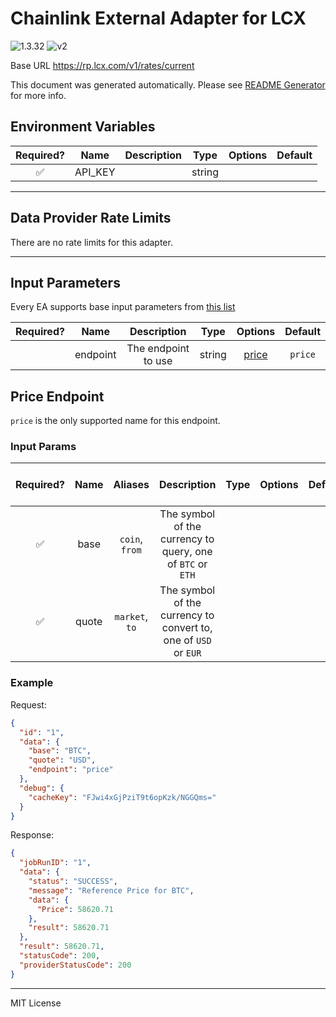 # Chainlink External Adapter for LCX

![1.3.32](https://img.shields.io/github/package-json/v/smartcontractkit/external-adapters-js?filename=packages/sources/lcx/package.json) ![v2](https://img.shields.io/badge/framework%20version-v2-blueviolet)

Base URL https://rp.lcx.com/v1/rates/current

This document was generated automatically. Please see [README Generator](../../scripts#readme-generator) for more info.

## Environment Variables

| Required? |  Name   | Description |  Type  | Options | Default |
| :-------: | :-----: | :---------: | :----: | :-----: | :-----: |
|    ✅     | API_KEY |             | string |         |         |

---

## Data Provider Rate Limits

There are no rate limits for this adapter.

---

## Input Parameters

Every EA supports base input parameters from [this list](../../core/bootstrap#base-input-parameters)

| Required? |   Name   |     Description     |  Type  |         Options          | Default |
| :-------: | :------: | :-----------------: | :----: | :----------------------: | :-----: |
|           | endpoint | The endpoint to use | string | [price](#price-endpoint) | `price` |

## Price Endpoint

`price` is the only supported name for this endpoint.

### Input Params

| Required? | Name  |    Aliases     |                           Description                           | Type | Options | Default | Depends On | Not Valid With |
| :-------: | :---: | :------------: | :-------------------------------------------------------------: | :--: | :-----: | :-----: | :--------: | :------------: |
|    ✅     | base  | `coin`, `from` |   The symbol of the currency to query, one of `BTC` or `ETH`    |      |         |         |            |                |
|    ✅     | quote | `market`, `to` | The symbol of the currency to convert to, one of `USD` or `EUR` |      |         |         |            |                |

### Example

Request:

```json
{
  "id": "1",
  "data": {
    "base": "BTC",
    "quote": "USD",
    "endpoint": "price"
  },
  "debug": {
    "cacheKey": "FJwi4xGjPziT9t6opKzk/NGGQms="
  }
}
```

Response:

```json
{
  "jobRunID": "1",
  "data": {
    "status": "SUCCESS",
    "message": "Reference Price for BTC",
    "data": {
      "Price": 58620.71
    },
    "result": 58620.71
  },
  "result": 58620.71,
  "statusCode": 200,
  "providerStatusCode": 200
}
```

---

MIT License
